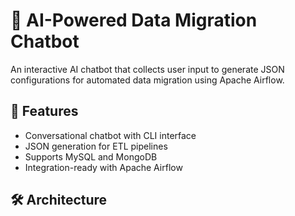 # 🧠 AI-Powered Data Migration Chatbot

An interactive AI chatbot that collects user input to generate JSON configurations for automated data migration using Apache Airflow.

## 🚀 Features

- Conversational chatbot with CLI interface
- JSON generation for ETL pipelines
- Supports MySQL and MongoDB
- Integration-ready with Apache Airflow

## 🛠️ Architecture
